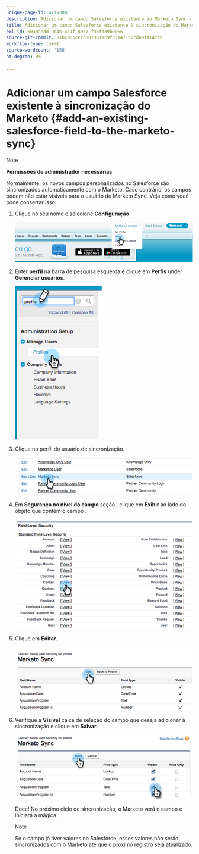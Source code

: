 ```yaml
---
unique-page-id: 4719308
description: Adicionar um campo Salesforce existente ao Marketo Sync - Marketo Docs - Documentação do produto
title: Adicionar um campo Salesforce existente à sincronização do Marketo
exl-id: 6030aedd-9c4b-411f-89c7-f35fd39b0066
source-git-commit: 81bc90bcccc8073511c9f331471c0cda9f4147cb
workflow-type: tm+mt
source-wordcount: '158'
ht-degree: 0%

---
```


# Adicionar um campo Salesforce existente à sincronização do Marketo {#add-an-existing-salesforce-field-to-the-marketo-sync}

>[!NOTE]
>
>**Permissões de administrador necessárias**

Normalmente, os novos campos personalizados no Salesforce são sincronizados automaticamente com o Marketo. Caso contrário, os campos podem não estar visíveis para o usuário do Marketo Sync. Veja como você pode consertar isso.

1. Clique no seu nome e selecione **Configuração**.

   ![](assets/add-an-existing-salesforce-field-to-the-marketo-sync-1.png)

1. Enter **perfil** na barra de pesquisa esquerda e clique em **Perfis** under **Gerenciar usuários**.

   ![](assets/add-an-existing-salesforce-field-to-the-marketo-sync-2.png)

1. Clique no perfil do usuário de sincronização.

   ![](assets/add-an-existing-salesforce-field-to-the-marketo-sync-3.png)

1. Em **Segurança no nível do campo** seção , clique em **Exibir** ao lado do objeto que contém o campo .

   ![](assets/add-an-existing-salesforce-field-to-the-marketo-sync-4.png)

1. Clique em **Editar**.

   ![](assets/add-an-existing-salesforce-field-to-the-marketo-sync-5.png)

1. Verifique a **Visível** caixa de seleção do campo que deseja adicionar à sincronização e clique em **Salvar**.

   ![](assets/add-an-existing-salesforce-field-to-the-marketo-sync-6.png)

   Doce! No próximo ciclo de sincronização, o Marketo verá o campo e iniciará a mágica.

   >[!NOTE]
   >
   > Se o campo já tiver valores no Salesforce, esses valores não serão sincronizados com o Marketo até que o próximo registro seja atualizado.
